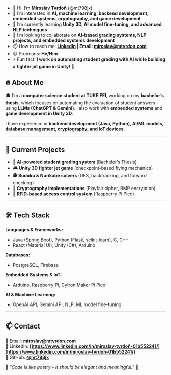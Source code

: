 - 👋 Hi, I’m **Miroslav Tvrdoň** (@mt798jx)
- 👀 I’m interested in **AI, machine learning, backend development, embedded systems, cryptography, and game development**
- 🌱 I’m currently learning **Unity 3D, AI model fine-tuning, and advanced NLP techniques**
- 💞️ I’m looking to collaborate on **AI-based grading systems, NLP projects, and embedded systems development**
- 📫 How to reach me: **[LinkedIn](#) | Email: miroslav@mtvrdon.com**
- 😄 Pronouns: **He/Him**
- ⚡ Fun fact: **I work on automating student grading with AI while building a fighter jet game in Unity! 🚀**

## 🔥 About Me
🎓 I’m a **computer science student at TUKE FEI**, working on my **bachelor’s thesis**, which focuses on automating the evaluation of student answers using **LLMs (ChatGPT & Gemini)**. I also work with **embedded systems** and **game development in Unity 3D**.

I have experience in **backend development (Java, Python), AI/ML models, database management, cryptography, and IoT devices**.

---

## 🚀 Current Projects
- **🧠 AI-powered student grading system** (Bachelor’s Thesis)  
- **🎮 Unity 3D fighter jet game** (checkpoint-based flying mechanics)  
- **🕵️ Sudoku & Nurikabe solvers** (DFS, backtracking, and forward checking)  
- **🔐 Cryptography implementations** (Playfair cipher, BMP encryption)  
- **📡 RFID-based access control system** (Raspberry Pi Pico)

---

## 🛠️ Tech Stack
**Languages & Frameworks:**  
- Java (Spring Boot), Python (Flask, scikit-learn), C, C++  
- React (Material UI), Unity (C#), Arduino  

**Databases:**  
- PostgreSQL, Firebase  

**Embedded Systems & IoT:**  
- Arduino, Raspberry Pi, Cytron Maker Pi Pico  

**AI & Machine Learning:**  
- OpenAI API, Gemini API, NLP, ML model fine-tuning  

---

## 📫 Contact
📧 Email: **miroslav@mtvrdon.com**  
💼 LinkedIn: **[https://www.linkedin.com/in/miroslav-tvrdoň-01b552241/](https://www.linkedin.com/in/miroslav-tvrdoň-01b552241/)**  
🔗 GitHub: **[@mt798jx](https://github.com/mt798jx)**  

💬 _"Code is like poetry – it should be elegant and meaningful."_ 🚀  
